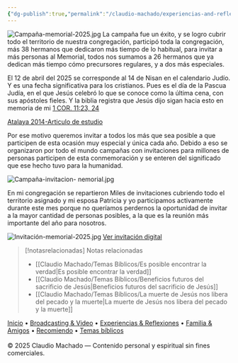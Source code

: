 ```yaml
---
{"dg-publish":true,"permalink":"/claudio-machado/experiencias-and-reflexiones/repartiendo-invitaciones-2025/"}
---
```


![Campaña-memorial-2025.jpg](/img/user/Claudio%20Machado/img/destacadas/Campa%C3%B1a-memorial-2025.jpg) 
La campaña fue un éxito, y se logro cubrir todo el territorio de nuestra congregación, participó toda la congregación, más 38 hermanos que dedicaron más tiempo de lo habitual, para invitar a más personas al Memorial, todos nos sumamos a 26 hermanos que ya  dedican más tiempo cómo precursores regulares, y a dos más especiales.

El 12 de abril del 2025 se corresponde al 14 de Nisan en el calendario Judío. Y es una fecha significativa para los cristianos. Pues es el día de la Pascua Judía, en el que Jesús celebró lo que se conoce como la última cena, con sus apóstoles fieles. Y la biblia registra que Jesús dijo sigan hacia esto en memoria de mi [1 COR. 11:23, 24](https://wol.jw.org/es/wol/bc/r4/lp-s/2013926/0/0)

[Atalaya 2014-Articulo de estudio](https://wol.jw.org/es/wol/d/r4/lp-s/2013926?q=sigan+haciendo+esto&p=par)

Por ese motivo queremos invitar a todos los más que sea posible a que participen de esta ocasión muy especial y única cada año. Debido a eso se organizaron por todo el mundo campañas con invitaciones para millones de personas participen de esta conmemoración y se enteren del significado que ese hecho tuvo para la humanidad.

![Campaña-invitacion- nemorial.jpg](/img/user/Claudio%20Machado/img/destacadas/Campa%C3%B1a-invitacion-%20nemorial.jpg)

En mi congregación se repartieron Miles de invitaciones cubriendo todo el territorio asignado y mi esposa Patricia y yo participamos activamente durante este mes porque no queríamos perdernos la oportunidad de invitar a la mayor cantidad  de personas posibles, a la que es la reunión más importante del año para nosotros.

![Invitación-memorial-2025.jpg](/img/user/Claudio%20Machado/img/destacadas/Invitaci%C3%B3n-memorial-2025.jpg)
[Ver invitación digital](https://www.jw.org/es/testigos-de-jehov%C3%A1/conmemoracion/)


> [!notasrelacionadas] Notas relacionadas
> - [[Claudio Machado/Temas Bíblicos/Es posible encontrar la verdad\|Es posible encontrar la verdad]]
> - [[Claudio Machado/Temas Bíblicos/Beneficios futuros del sacrificio de Jesús\|Beneficios futuros del sacrificio de Jesús]]
> - [[Claudio Machado/Temas Bíblicos/La muerte de Jesús nos libera del pecado y la muerte\|La muerte de Jesús nos libera del pecado y la muerte]]

<div class="pie-simple">
  <a href="https://mis-apuntes-psi.vercel.app/">Inicio</a> •
  <a href="https://mis-apuntes-psi.vercel.app/claudio-machado/brodcasting-and-videos/principial-brodcasting-and-video/">Broadcasting & Video</a> •
  <a href="https://mis-apuntes-psi.vercel.app/claudio-machado/experiencias-and-reflexiones/experiencias-and-reflexiones/">Experiencias & Reflexiones</a> •
  <a href="https://mis-apuntes-psi.vercel.app/claudio-machado/familia-and-amigos/familia-and-amigos/">Familia & Amigos</a> •
  <a href="https://mis-apuntes-psi.vercel.app/claudio-machado/recomendaciones/recomiendo/">Recomiendo</a> •
  <a href="https://mis-apuntes-psi.vercel.app/claudio-machado/temas-biblicos/temas-biblicos/">Temas bíblicos</a>
  <br><br>
  <span class="legal">© 2025 Claudio Machado — Contenido personal y espiritual sin fines comerciales.</span>
</div>